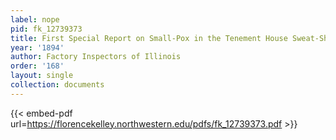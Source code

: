 ```yaml
---
label: nope
pid: fk_12739373
title: First Special Report on Small-Pox in the Tenement House Sweat-Shops of Chicago
year: '1894'
author: Factory Inspectors of Illinois
order: '168'
layout: single
collection: documents
---
```



{{< embed-pdf url=https://florencekelley.northwestern.edu/pdfs/fk_12739373.pdf >}}